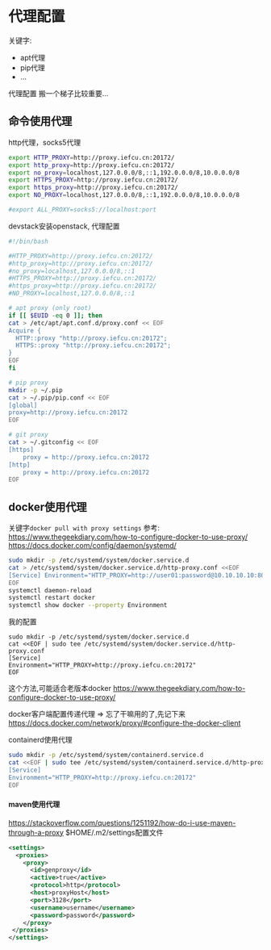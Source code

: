 # 代理配置

关键字:
* apt代理
* pip代理
* ...

代理配置
搬一个梯子比较重要...

## 命令使用代理

http代理，socks5代理
```bash
export HTTP_PROXY=http://proxy.iefcu.cn:20172/
export http_proxy=http://proxy.iefcu.cn:20172/
export no_proxy=localhost,127.0.0.0/8,::1,192.0.0.0/8,10.0.0.0/8
export HTTPS_PROXY=http://proxy.iefcu.cn:20172/
export https_proxy=http://proxy.iefcu.cn:20172/
export NO_PROXY=localhost,127.0.0.0/8,::1,192.0.0.0/8,10.0.0.0/8

#export ALL_PROXY=socks5://localhost:port
```

devstack安装openstack, 代理配置
```bash
#!/bin/bash

#HTTP_PROXY=http://proxy.iefcu.cn:20172/
#http_proxy=http://proxy.iefcu.cn:20172/
#no_proxy=localhost,127.0.0.0/8,::1
#HTTPS_PROXY=http://proxy.iefcu.cn:20172/
#https_proxy=http://proxy.iefcu.cn:20172/
#NO_PROXY=localhost,127.0.0.0/8,::1

# apt proxy (only root)
if [[ $EUID -eq 0 ]]; then
cat > /etc/apt/apt.conf.d/proxy.conf << EOF
Acquire {
  HTTP::proxy "http://proxy.iefcu.cn:20172";
  HTTPS::proxy "http://proxy.iefcu.cn:20172";
}
EOF
fi

# pip proxy
mkdir -p ~/.pip
cat > ~/.pip/pip.conf << EOF
[global]
proxy=http://proxy.iefcu.cn:20172
EOF

# git proxy
cat > ~/.gitconfig << EOF
[https]
    proxy = http://proxy.iefcu.cn:20172
[http]
    proxy = http://proxy.iefcu.cn:20172
EOF
```


## docker使用代理

关键字`docker pull with proxy settings`
参考: https://www.thegeekdiary.com/how-to-configure-docker-to-use-proxy/
https://docs.docker.com/config/daemon/systemd/
```bash
sudo mkdir -p /etc/systemd/system/docker.service.d
cat > /etc/systemd/system/docker.service.d/http-proxy.conf <<EOF
[Service] Environment="HTTP_PROXY=http://user01:password@10.10.10.10:8080/" Environment="HTTPS_PROXY=https://user01:password@10.10.10.10:8080/" Environment="NO_PROXY= hostname.example.com,172.10.10.10"
EOF
systemctl daemon-reload
systemctl restart docker
systemctl show docker --property Environment 
```

我的配置
```
sudo mkdir -p /etc/systemd/system/docker.service.d
cat <<EOF | sudo tee /etc/systemd/system/docker.service.d/http-proxy.conf
[Service]
Environment="HTTP_PROXY=http://proxy.iefcu.cn:20172"
EOF
```

这个方法,可能适合老版本docker
https://www.thegeekdiary.com/how-to-configure-docker-to-use-proxy/



docker客户端配置传递代理 => 忘了干嘛用的了,先记下来
https://docs.docker.com/network/proxy/#configure-the-docker-client

containerd使用代理
```bash
sudo mkdir -p /etc/systemd/system/containerd.service.d
cat <<EOF | sudo tee /etc/systemd/system/containerd.service.d/http-proxy.conf
[Service]
Environment="HTTP_PROXY=http://proxy.iefcu.cn:20172"
EOF
```



#### maven使用代理

https://stackoverflow.com/questions/1251192/how-do-i-use-maven-through-a-proxy
$HOME/.m2/settings配置文件

```xml
<settings>
  <proxies>
    <proxy>
      <id>genproxy</id>
      <active>true</active>
      <protocol>http</protocol>
      <host>proxyHost</host>
      <port>3128</port>
      <username>username</username>
      <password>password</password>
    </proxy>
 </proxies>
</settings>
```
